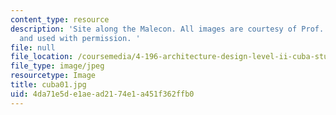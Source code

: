 ```yaml
---
content_type: resource
description: 'Site along the Malecon. All images are courtesy of Prof. Jan Wampler
  and used with permission. '
file: null
file_location: /coursemedia/4-196-architecture-design-level-ii-cuba-studio-spring-2004/4da71e5de1aead2174e1a451f362ffb0_cuba01.jpg
file_type: image/jpeg
resourcetype: Image
title: cuba01.jpg
uid: 4da71e5d-e1ae-ad21-74e1-a451f362ffb0
---
```

